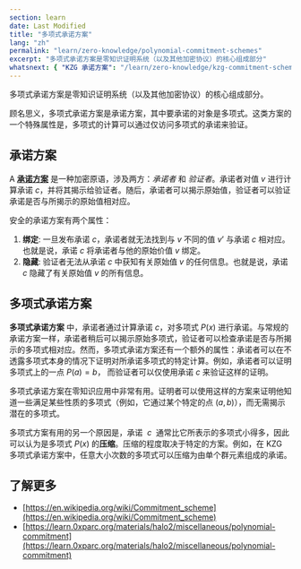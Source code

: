 ```yaml
---
section: learn
date: Last Modified
title: "多项式承诺方案"
lang: "zh"
permalink: "learn/zero-knowledge/polynomial-commitment-schemes"
excerpt: "多项式承诺方案是零知识证明系统（以及其他加密协议）的核心组成部分"
whatsnext: { "KZG 承诺方案": "/learn/zero-knowledge/kzg-commitment-scheme" }
---
```


多项式承诺方案是零知识证明系统（以及其他加密协议）的核心组成部分。

顾名思义，多项式承诺方案是承诺方案，其中要承诺的对象是多项式。这类方案的一个特殊属性是，多项式的计算可以通过仅访问多项式的承诺来验证。

## 承诺方案

A **[承诺方案](https://en.wikipedia.org/wiki/Commitment_scheme)** 是一种加密原语，涉及两方：_承诺者_ 和 _验证者_。承诺者对值 $v$ 进行计算承诺 $c$，并将其揭示给验证者。随后，承诺者可以揭示原始值，验证者可以验证承诺是否与所揭示的原始值相对应。

安全的承诺方案有两个属性：

1. **绑定**: 一旦发布承诺 $c$，承诺者就无法找到与 $v$ 不同的值 $v’$ 与承诺 $c$ 相对应。也就是说，承诺 $c$ 将承诺者与他的原始价值 $v$ 绑定。
2. **隐藏**: 验证者无法从承诺 $c$ 中获知有关原始值 $v$ 的任何信息。也就是说，承诺 $c$ 隐藏了有关原始值 $v$ 的所有信息。

## 多项式承诺方案

**多项式承诺方案** 中，承诺者通过计算承诺 $c$，对多项式 $P(x)$ 进行承诺。与常规的承诺方案一样，承诺者稍后可以揭示原始多项式，验证者可以检查承诺是否与所揭示的多项式相对应。然而，多项式承诺方案还有一个额外的属性：承诺者可以在不透露多项式本身的情况下证明对所承诺多项式的特定计算。例如，承诺者可以证明多项式上的一点 $P(a) = b$， 而验证者可以仅使用承诺 $c$ 来验证这样的证明。

多项式承诺方案在零知识应用中非常有用。证明者可以使用这样的方案来证明他知道一些满足某些性质的多项式（例如，它通过某个特定的点 $(a,b)$），而无需揭示潜在的多项式。

多项式方案有用的另一个原因是，承诺  $c$  通常比它所表示的多项式小得多，因此可以认为是多项式 $P(x)$ 的**压缩**。压缩的程度取决于特定的方案。例如，在 KZG 多项式承诺方案中，任意大小次数的多项式可以压缩为由单个群元素组成的承诺。

## 了解更多

- [https://en.wikipedia.org/wiki/Commitment_scheme](https://en.wikipedia.org/wiki/Commitment_scheme)
- [https://learn.0xparc.org/materials/halo2/miscellaneous/polynomial-commitment](https://learn.0xparc.org/materials/halo2/miscellaneous/polynomial-commitment)
